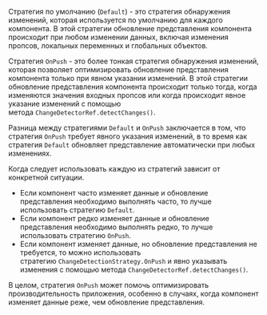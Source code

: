 
Стратегия по умолчанию (`Default`) - это стратегия обнаружения изменений, которая используется по умолчанию для каждого компонента. В этой стратегии обновление представления компонента происходит при любом изменении данных, включая изменения пропсов, локальных переменных и глобальных объектов.

Стратегия `OnPush` - это более тонкая стратегия обнаружения изменений, которая позволяет оптимизировать обновление представления компонента только при явном указании изменений. В этой стратегии обновление представления компонента происходит только тогда, когда изменяются значения входных пропсов или когда происходит явное указание изменений с помощью метода `ChangeDetectorRef.detectChanges()`.

Разница между стратегиями `Default` и `OnPush` заключается в том, что стратегия `OnPush` требует явного указания изменений, в то время как стратегия `Default` обновляет представление автоматически при любых изменениях.

Когда следует использовать каждую из стратегий зависит от конкретной ситуации.

- Если компонент часто изменяет данные и обновление представления необходимо выполнять часто, то лучше использовать стратегию `Default`.
- Если компонент редко изменяет данные и обновление представления необходимо выполнять редко, то лучше использовать стратегию `OnPush`.
- Если компонент изменяет данные, но обновление представления не требуется, то можно использовать стратегию `ChangeDetectionStrategy.OnPush` и явно указывать изменения с помощью метода `ChangeDetectorRef.detectChanges()`.

В целом, стратегия `OnPush` может помочь оптимизировать производительность приложения, особенно в случаях, когда компонент изменяет данные реже, чем обновление представления.
